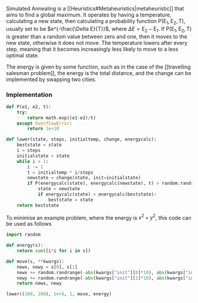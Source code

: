 Simulated Annealing is a [[Heuristics#Metaheuristics|metaheuristic]] that aims to find a global maximum. It operates by having a temperature, calculating a new state, then calculating a probability function $\text{P}(\text{E}_1,\text{E}_2,\text{T})$, usually set to be $e^{-\frac{\Delta E}{T}}$, where $\Delta E = \text{E}_2-\text{E}_1$. If $\text{P}(\text{E}_1,\text{E}_2,\text{T})$ is greater than a random value between zero and one, then it moves to the new state, otherwise it does not move. The temperature lowers after every step, meaning that it becomes increasingly less likely to move to a less optimal state.

The energy is given by some function, such as in the case of the [[travelling salesman problem]], the energy is the total distance, and the change can be implemented by swapping two cities.

### Implementation

```python
def P(e1, e2, t):
    try:
        return math.exp((e1-e2)/t)
    except OverflowError:
        return 1e+10

def lower(state, steps, initialtemp, change, energycalc):
    beststate = state
    i = steps
    initialstate = state
    while i > 1:
        i -= 1
        t = initialtemp * i/steps
        newstate = change(state, init=initialstate)        
        if P(energycalc(state), energycalc(newstate), t) > random.randrange(0,100)/100:
            state = newstate
            if energycalc(state) < energycalc(beststate):
                beststate = state
    return beststate
```

To minimise an example problem, where the energy is $x^2+y^2$, this code can be used as follows
```python
import random

def energy(s):
    return sum([i*i for i in s])

def move(s, **kwargs):
    newx, newy = s[0], s[1]
    newx += random.randrange(-abs(kwargs["init"][0]*10), abs(kwargs["init"][0]*10))/100
    newy += random.randrange(-abs(kwargs["init"][1]*10), abs(kwargs["init"][1]*10))/100
    return newx, newy

lower((100, 100), 1e+6, 1, move, energy)
```